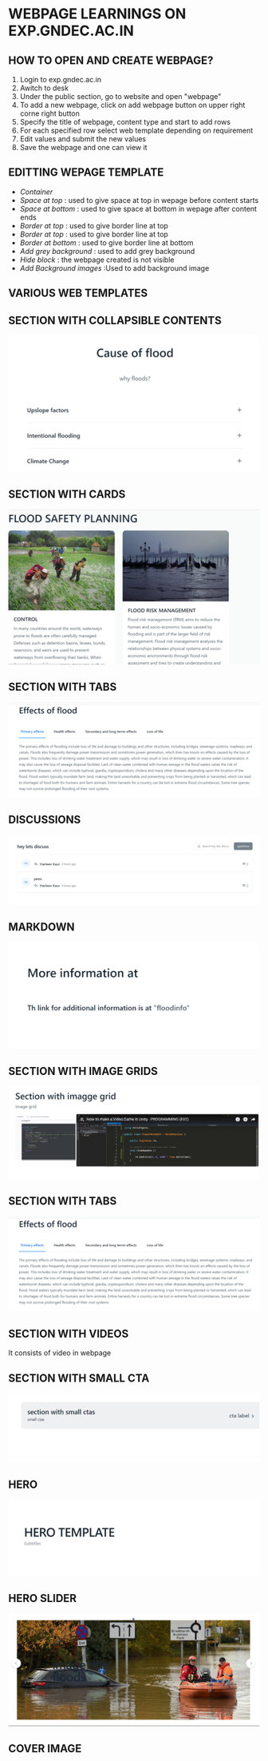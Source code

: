 # WEBPAGE LEARNINGS ON EXP.GNDEC.AC.IN
## HOW TO OPEN AND CREATE WEBPAGE?
1. Login to exp.gndec.ac.in
2. Awitch to desk
3. Under the public section, go to website and open "webpage"
4. To add a new webpage, click on add webpage button on upper right corne right button
5. Specify the title of webpage, content type and start to add rows
6. For each specified row select web template depending on requirement
7. Edit values and submit the new values
8. Save the webpage and one can view it

## EDITTING WEPAGE TEMPLATE
* *Container* 
* *Space at top* : used to give space at top in wepage before content starts
* *Space at bottom* : used to give space at bottom in wepage after content ends
* *Border at top* : used to give border line at top
* *Border at top* : used to give border line at top
* *Border at bottom* : used to give border line at bottom
* *Add grey background* : used to add grey background
* *Hide block* : the webpage created is not visible
* *Add Background images* :Used to add background image

## VARIOUS WEB TEMPLATES 

## SECTION WITH COLLAPSIBLE CONTENTS 
![img](https://github.com/Harleen1kaurH/SDC/blob/main/Screenshot%20(270).png)


## SECTION WITH CARDS
![img](https://github.com/Harleen1kaurH/SDC/blob/main/Screenshot%20(271).png)


## SECTION WITH TABS 
![img](https://github.com/Harleen1kaurH/SDC/blob/main/Screenshot%20(272).png)


## DISCUSSIONS 
![img](https://github.com/Harleen1kaurH/SDC/blob/main/Screenshot%20(274).png)


## MARKDOWN
![img](https://github.com/Harleen1kaurH/SDC/blob/main/Screenshot%20(273).png)


## SECTION WITH IMAGE GRIDS 
![img](https://github.com/Harleen1kaurH/SDC/blob/main/Screenshot%20(276).png)


## SECTION WITH TABS
![img](https://github.com/Harleen1kaurH/SDC/blob/main/Screenshot%20(272).png)


## SECTION WITH VIDEOS
It consists of video in webpage


## SECTION WITH SMALL CTA
![img](https://github.com/Harleen1kaurH/SDC/blob/main/Screenshot%20(275).png)


## HERO 
![img](https://github.com/Harleen1kaurH/SDC/blob/main/Screenshot%20(277).png)


## HERO SLIDER 
![img](https://github.com/Harleen1kaurH/SDC/blob/main/Screenshot%20(278).png)


## COVER IMAGE 

